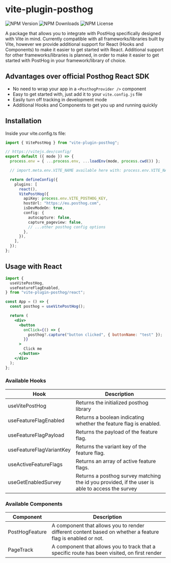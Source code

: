 # vite-plugin-posthog

![NPM Version](https://img.shields.io/npm/v/vite-plugin-posthog)
![NPM Downloads](https://img.shields.io/npm/dt/vite-plugin-posthog)
![NPM License](https://img.shields.io/npm/l/vite-plugin-posthog)

A package that allows you to integrate with PostHog specifically designed with Vite in mind. Currently compatible with all frameworks/libraries built by Vite, however we provide additional support for React (Hooks and Components) to make it easier to get started with React. Additional support for other frameworks/libraries is planned, in order to make it easier to get started with PostHog in your framework/library of choice.

## Advantages over official Posthog React SDK

- No need to wrap your app in a `<PosthogProvider />` component
- Easy to get started with, just add it to your `vite.config.js` file
- Easily turn off tracking in development mode
- Additional Hooks and Components to get you up and running quickly

## Installation

Inside your vite.config.ts file:

```ts
import { VitePostHog } from "vite-plugin-posthog";

// https://vitejs.dev/config/
export default ({ mode }) => {
  process.env = { ...process.env, ...loadEnv(mode, process.cwd()) };

  // import.meta.env.VITE_NAME available here with: process.env.VITE_NAME

  return defineConfig({
    plugins: [
      react(),
      VitePostHog({
        apiKey: process.env.VITE_POSTHOG_KEY,
        hostUrl: "https://eu.posthog.com",
        isDevModeOn: true,
        config: {
          autocapture: false,
          capture_pageview: false,
          // ...other posthog config options
        },
      }),
    ],
  });
};
```

## Usage with React

```jsx
import {
  useVitePostHog,
  useFeatureFlagEnabled,
} from "vite-plugin-posthog/react";

const App = () => {
  const posthog = useVitePostHog();

  return (
    <div>
      <button
        onClick={() => {
          posthog?.capture("button clicked", { buttonName: "test" });
        }}
      >
        Click me
      </button>
    </div>
  );
};
```

### Available Hooks

| Hook                     | Description                                                                                     |
| ------------------------ | ----------------------------------------------------------------------------------------------- |
| useVitePostHog           | Returns the initialized posthog library                                                         |
| useFeatureFlagEnabled    | Returns a boolean indicating whether the feature flag is enabled.                               |
| useFeatureFlagPayload    | Returns the payload of the feature flag.                                                        |
| useFeatureFlagVariantKey | Returns the variant key of the feature flag.                                                    |
| useActiveFeatureFlags    | Returns an array of active feature flags.                                                       |
| useGetEnabledSurvey      | Returns a posthog survey matching the id you provided, if the user is able to access the survey |

### Available Components

| Component      | Description                                                                                                |
| -------------- | ---------------------------------------------------------------------------------------------------------- |
| PostHogFeature | A component that allows you to render different content based on whether a feature flag is enabled or not. |
| PageTrack      | A component that allows you to track that a specific route has been visited, on first render               |
